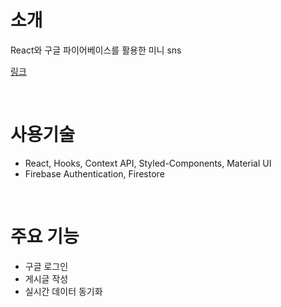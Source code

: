 # 소개

React와 구글 파이어베이스를 활용한 미니 sns

[링크](https://face-check-e48c1.web.app/)

<br>

# 사용기술

- React, Hooks, Context API, Styled-Components, Material UI
- Firebase Authentication, Firestore

<br>

# 주요 기능

- 구글 로그인
- 게시글 작성
- 실시간 데이터 동기화
